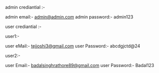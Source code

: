 admin crediantial :-

admin email:-   admin@admin.com
admin password:-  admin123



user crediantial :-

user1:-

user eMail:- tejjoshi3@gmail.com
user Password:- abcdgjctd@24


user2:-

user Email:- badalsinghrathore89@gmail.com
user Password:- Badal123

